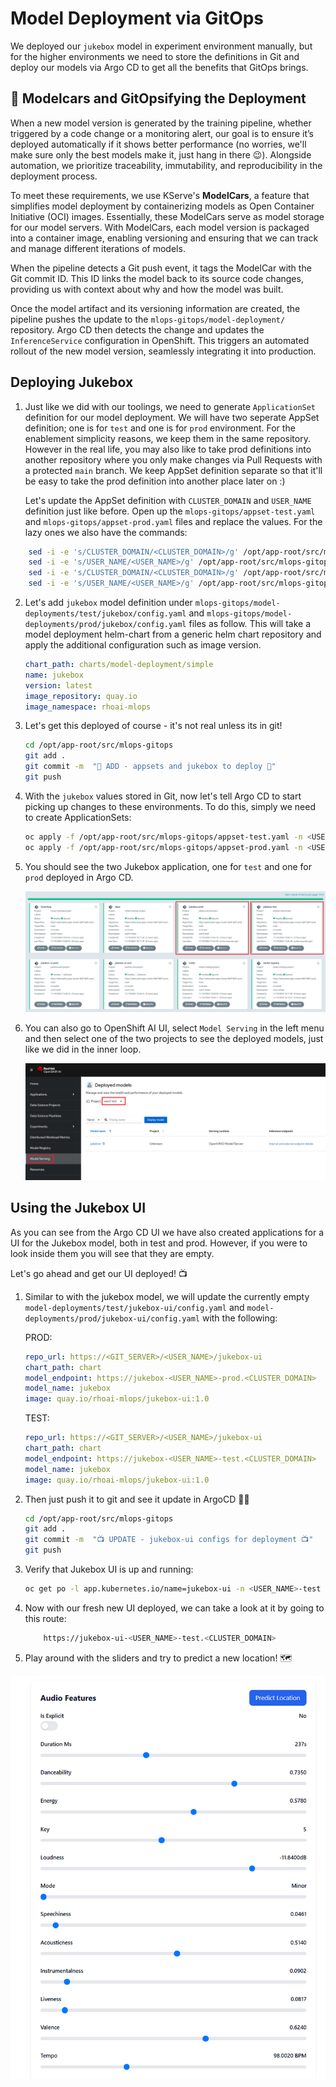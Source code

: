 # Model Deployment via GitOps

We deployed our `jukebox` model in experiment environment manually, but for the higher environments we need to store the definitions in Git and deploy our models via Argo CD to get all the benefits that GitOps brings.

## 🚗 Modelcars and GitOpsifying the Deployment

When a new model version is generated by the training pipeline, whether triggered by a code change or a monitoring alert, our goal is to ensure it’s deployed automatically if it shows better performance (no worries, we'll make sure only the best models make it, just hang in there 😉). Alongside automation, we prioritize traceability, immutability, and reproducibility in the deployment process.

To meet these requirements, we use KServe's **ModelCars**, a feature that simplifies model deployment by containerizing models as Open Container Initiative (OCI) images. Essentially, these ModelCars serve as model storage for our model servers. With ModelCars, each model version is packaged into a container image, enabling versioning and ensuring that we can track and manage different iterations of models.

When the pipeline detects a Git push event, it tags the ModelCar with the Git commit ID. This ID links the model back to its source code changes, providing us with context about why and how the model was built.

Once the model artifact and its versioning information are created, the pipeline pushes the update to the `mlops-gitops/model-deployment/` repository. Argo CD then detects the change and updates the `InferenceService` configuration in OpenShift. This triggers an automated rollout of the new model version, seamlessly integrating it into production.

## Deploying Jukebox

1. Just like we did with our toolings, we need to generate `ApplicationSet` definition for our model deployment. We will have two seperate AppSet definition; one is for `test` and one is for `prod` environment. For the enablement simplicity reasons, we keep them in the same repository. However in the real life, you may also like to take prod definitions into another repository where you only make changes via Pull Requests with a protected `main` branch. We keep AppSet definition separate so that it'll be easy to take the prod definition into another place later on :)

    Let's update the AppSet definition with `CLUSTER_DOMAIN` and `USER_NAME` definition just like before. Open up the `mlops-gitops/appset-test.yaml` and `mlops-gitops/appset-prod.yaml` files and replace the values. For the lazy ones we also have the commands:

  ```bash
      sed -i -e 's/CLUSTER_DOMAIN/<CLUSTER_DOMAIN>/g' /opt/app-root/src/mlops-gitops/appset-test.yaml
      sed -i -e 's/USER_NAME/<USER_NAME>/g' /opt/app-root/src/mlops-gitops/appset-test.yaml
      sed -i -e 's/CLUSTER_DOMAIN/<CLUSTER_DOMAIN>/g' /opt/app-root/src/mlops-gitops/appset-prod.yaml
      sed -i -e 's/USER_NAME/<USER_NAME>/g' /opt/app-root/src/mlops-gitops/appset-prod.yaml
  ```


2. Let's add `jukebox` model definition under `mlops-gitops/model-deployments/test/jukebox/config.yaml` and `mlops-gitops/model-deployments/prod/jukebox/config.yaml` files as follow. This will take a model deployment helm-chart from a generic helm chart repository and apply the additional configuration such as image version.  

    ```yaml
    chart_path: charts/model-deployment/simple
    name: jukebox
    version: latest
    image_repository: quay.io
    image_namespace: rhoai-mlops
    ```
3. Let's get this deployed of course - it's not real unless its in git!

    ```bash
    cd /opt/app-root/src/mlops-gitops
    git add .
    git commit -m  "🐰 ADD - appsets and jukebox to deploy 🐰"
    git push 
    ```

4. With the `jukebox` values stored in Git, now let's tell Argo CD to start picking up changes to these environments. To do this, simply we need to create ApplicationSets:

    ```bash
    oc apply -f /opt/app-root/src/mlops-gitops/appset-test.yaml -n <USER_NAME>-mlops
    oc apply -f /opt/app-root/src/mlops-gitops/appset-prod.yaml -n <USER_NAME>-mlops
    ```

5. You should see the two Jukebox application, one for `test` and one for `prod` deployed in Argo CD. 

    ![argocd-jukebox-deployed](./images/argocd-jukebox-deployed.png)

6. You can also go to OpenShift AI UI, select `Model Serving` in the left menu and then select one of the two projects to see the deployed models, just like we did in the inner loop.

    ![rhoai-deployed-models](./images/rhoai-deployed-models.png)

## Using the Jukebox UI

As you can see from the Argo CD UI we have also created applications for a UI for the Jukebox model, both in test and prod. However, if you were to look inside them you will see that they are empty.  

Let's go ahead and get our UI deployed! 📺

1. Similar to with the jukebox model, we will update the currently empty `model-deployments/test/jukebox-ui/config.yaml` and `model-deployments/prod/jukebox-ui/config.yaml` with the following:  

    PROD:

    ```yaml
    repo_url: https://<GIT_SERVER>/<USER_NAME>/jukebox-ui
    chart_path: chart
    model_endpoint: https://jukebox-<USER_NAME>-prod.<CLUSTER_DOMAIN>
    model_name: jukebox
    image: quay.io/rhoai-mlops/jukebox-ui:1.0
    ```

    TEST:

    ```yaml
    repo_url: https://<GIT_SERVER>/<USER_NAME>/jukebox-ui
    chart_path: chart
    model_endpoint: https://jukebox-<USER_NAME>-test.<CLUSTER_DOMAIN>
    model_name: jukebox
    image: quay.io/rhoai-mlops/jukebox-ui:1.0
    ```

2. Then just push it to git and see it update in ArgoCD 🧙‍♂️

    ```bash
    cd /opt/app-root/src/mlops-gitops
    git add .
    git commit -m  "📺 UPDATE - jukebox-ui configs for deployment 📺"
    git push 
    ```

3. Verify that Jukebox UI is up and running:

    ```bash
    oc get po -l app.kubernetes.io/name=jukebox-ui -n <USER_NAME>-test
    ```
3. Now with our fresh new UI deployed, we can take a look at it by going to this route:

    ```bash
        https://jukebox-ui-<USER_NAME>-test.<CLUSTER_DOMAIN>
    ```

4. Play around with the sliders and try to predict a new location! 🗺️

![jukebox-ui](./images/jukebox-ui.png)
